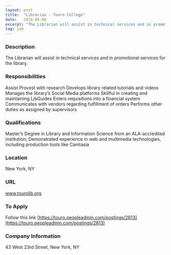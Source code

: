 ```yaml
---
layout: post
title:  "Librarian - Touro College"
date:   2018-06-06
excerpt: "The Librarian will assist in technical services and in promotional services for the library."
tag: job
---
```


### Description   

The Librarian will assist in technical services and in promotional services for the library.


### Responsibilities   

 Assist Provost with research
 Develops library related tutorials and videos
 Manages the library’s Social Media platforms
 Skillful in creating and maintaining LibGuides
 Enters requisitions into a financial system
 Communicates with vendors regarding fulfillment of orders
 Performs other duties as assigned by supervisors


### Qualifications   

Master’s Degree in Library and Information Science from an ALA-accredited 
institution; Demonstrated experience in web and multimedia technologies, including production tools like Camtasia




### Location   

 New York, NY


### URL   

www.tourolib.org

### To Apply   

Follow this link [https://touro.peopleadmin.com/postings/2813](https://touro.peopleadmin.com/postings/2813)


### Company Information   

43 West 23rd Street, New York, NY



